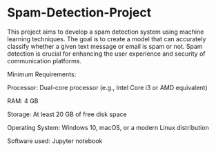 # Spam-Detection-Project
This project aims to develop a spam detection system using machine learning techniques. The goal is to create a model that can accurately classify whether a given text message or email is spam or not. Spam detection is crucial for enhancing the user experience and security of communication platforms.

Minimum Requirements:

Processor: Dual-core processor (e.g., Intel Core i3 or AMD equivalent)

RAM: 4 GB

Storage: At least 20 GB of free disk space

Operating System: Windows 10, macOS, or a modern Linux distribution

Software used: Jupyter notebook
